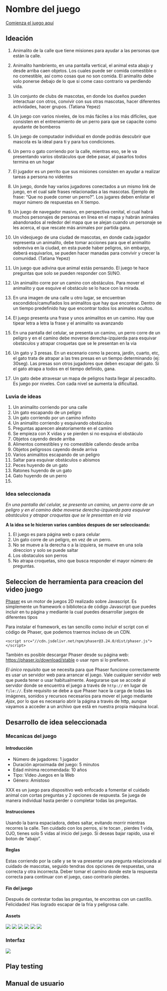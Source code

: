 # Nombre del juego

[Comienza el juego aquí](https://margaritamawyin.github.io/RunCatVJ/)

## Ideación

1. Animalito de la calle que tiene misiones para ayudar a las personas que están la calle. 

2. Animalito hambriento, en una pantalla vertical, el animal esta abajo y desde arriba caen objetos. Los cuales puede ser comida comestible o no comestible, así como cosas que no son comida. El animalito debe solo ponerse debajo de lo que si come caso contrario va perdiendo vida. 

3. Un conjunto de clubs de mascotas, en donde los dueños pueden interactuar con otros, convivir con sus otras mascotas, hacer diferentes actividades, hacer grupos.  (Tatiana Yepez) 

4. Un juego con varios niveles, de los más fáciles a los más difíciles, que consisten en el entrenamiento de un perro para que se capacite como ayudante de bomberos 

5. Un juego de computador individual en donde podrás descubrir que mascota es la ideal para ti y para tus condiciones. 

6. Un perro o gato corriendo por la calle, mientras eso, se le va presentando varios obstáculos que debe pasar, al pasarlos todos termina en un hogar 

7. El jugador es un perrito que sus misiones consisten en ayudar a realizar tareas a persona no videntes 

8. Un juego, donde hay varios jugadores conectados a un mismo link de juego, en el cual sale frases relacionadas a las mascotas. Ejemplo de frase: “Que no puede comer un perro?”. Los jugares deben enlistar el mayor número de respuestas en X tiempo.  

9. Un juego de navegador masivo, en perspectiva cenital, el cual habrá muchos personajes de personas en línea en el mapa y habrán animales abandonados al rededor del mapa que se alejan cuando un personaje se les acerca, el que rescate más animales por partida gana. 

10. Un videojuego de una ciudad de mascotas, en donde cada jugador representa un animalito, debe tomar acciones para que el animalito sobreviva en la ciudad, en esta puede haber peligros, sin embargo, deberá esquivarlos, se pueden hacer manadas para convivir y crecer la comunidad. (Tatiana Yepez) 

11. Un juego que adivina que animal estás pensando. El juego te hace preguntas que solo se pueden responder con SI/NO. 

12. Un animalito corre por un camino con obstáculos. Para mover el animalito y que esquive el obstáculo se lo hace con la mirada. 

13. En una imagen de una calle u otro lugar, se encuentran escondidos/camuflados los animalitos que hay que encontrar. Dentro de un tiempo predefinido hay que encontrar todos los animales ocultos.  

14. El juego presenta una frase y unos animalitos en un camino. Hay que tipear letra a letra la frase y el animalito va avanzando 

15. En una pantalla del celular, se presenta un camino, un perro corre de un peligro y en el camino debe moverse derecha-izquierda para esquivar obstáculos y atrapar croquetas que se le presentan en la via 

16. Un gato y 3 presas. En un escenario como la pecera, jardín, cuarto, etc, el gato trata de atrapar a las tres presas en un tiempo determinando (ej: 30seg). Las presas son otros jugadores que deben escapar del gato. Si el gato atrapa a todos en el tiempo definido, gana. 

17. Un gato debe atravesar un mapa de peligros hasta llegar al pescadito. Es juego por niveles. Con cada nivel se aumenta la dificultad.



###  Luvia de ideas

1. Un animalito corriendo por una calle
2. Un gato escapando de un peligro
3. Un gato corriendo por un camino infinito
4. Un animalito corriendo y esquivando obstáculos
5. Preguntas aparecen aleatoriamente en el camino
6. Se empieza con X vidas y se pierden si no esquiva el obstáculo
7. Objetos cayendo desde arriba
8. Alimentos comestibles y no comestible callendo desde arriba
9. Objetos peligrosos cayendo desde arriva
10. Varios animalitos escapando de un peligro
11. Saltar para esquivar obstáculos o abismos
12. Peces huyendo de un gato
13. Ratones huyendo de un gato
14. Gato huyendo de un perro
15. 
    


###  Idea seleccionada

 *En una pantalla del celular, se presenta un camino, un perro corre de un peligro y en el camino debe moverse derecha-izquierda para esquivar obstáculos y atrapar croquetas que se le presentan en la via*

 **A la idea se le hicieron varios cambios despues de ser seleccioanda:**
 1. El juego es para página web o para celular
 2. Un gato corre de un peligro, en vez de un perro.
 3. No se mueve a la derecha o a la izquiera, se mueve en una sola direccion y solo se puede saltar
 4. Los obstaculos son perros
 5. No atrapa croquetas, sino que busca responder el mayor número de preguntas.


## Seleccion de herramienta para creacion del video juego

[Phaser](https://desarrolloweb.com/articulos/introduccion-phaser) es un motor de juegos 2D realizado sobre Javascript. Es simplemente un framework o biblioteca de código Javascript que puedes incluir en tu página y mediante la cual puedes desarrollar juegos de diferentes tipos

Para instalar el framework, es tan sencillo como incluir el script con el código de Phaser, que podemos traernos incluso de un CDN.
```
<script src="//cdn.jsdelivr.net/npm/phaser@3.24.0/dist/phaser.js"></script>
```
También es posible descargar Phaser desde su página web: https://phaser.io/download/stable  o usar npm si lo prefieren.

*El único requisito* que se necesita para que Phaser funcione correctamente es usar un servidor web para arrancar el juego. Vale cualquier servidor web que pueda tener o usar habitualmente. Asegurarse que se accede al servidor donde se encuentra el juego a través de `http://` en lugar de `file://`. Este requisito se debe a que Phaser hace la carga de todas las imágenes, sonidos y recursos necesarios para mover el juego mediante *Ajax*, por lo que es necesario abrir la página a través de http, aunque vayamos a acceder a un archivo que está en nuestra propia máquina local.

## Desarrollo de idea seleccionada

###  Mecanicas del juego

####  Introducción

* Número de jugadores: 1 jugador 
* Duración aproximada del juego: 5 minutos 
* Edad mínima recomendada: 10 años 
* Tipo: Video Juegos en la Web 
* Género: Amistoso 

XXX es un juego para dispositivo web enfocado a fomentar el cuidado animal con cortas preguntas y 2 opciones de respuesta. Se juega de manera individual hasta perder o completar todas las preguntas.  


 ####  Instrucciones


Usando la barra espaciadora, debes saltar, evitando morrir mientras recorres la calle. Ten cuidado con los perros, si te tocan , pierdes 1 vida, OJO, tienes solo 5 vidas al inicio del juego. Si deseas bajar rapido, usa el boton de “abajo”. 


####  Reglas

Estas  corriendo por la calle y se te va presentar una pregunta relacionada al cuidado de mascotas, seguido tendras dos opciones de respuestas, una correcta y otra incorrecta. Deber tomar el camino donde este la respuesta correcta para continuar con el juego, caso contrario pierdes. 


####  Fin del juego

Después de contestar todas las preguntas, te encontras con un castillo. Felicidades! Has logrado escapar de la fría y peligrosa calle. 

####  Assets


<img src="assets/castillo.png"> <img src="assets/DogRun.png"> <img src="assets/pared.png"> <img src="assets/pregunta.png"> <img src="assets/pilaCaja.png"> <img src="assets/gatoMix.png">



### Interfaz
 
 <img src="/imagenes/interfaz3.png">
 
 

## Play testing
 

## Manual de usuario
 




